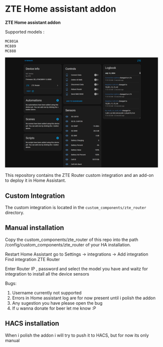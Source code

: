 # ZTE Home assistant addon
**ZTE Home assistant addon**

Supported models : 

```
MC801A
MC889
MC888
```

![alt tag](https://github.com/Kajkac/ZTE-MC-Home-assistant-repo/blob/master/zte.png?raw=true?)

This repository contains the ZTE Router custom integration and an add-on to deploy it in Home Assistant.

## Custom Integration

The custom integration is located in the `custom_components/zte_router` directory.

## Manual installation

Copy the custom_components/zte_router of this repo into the path /config/custom_components/zte_router of your HA installation.

Restart Home Assistant go to Settings -> integrations -> Add integration 
Find integration ZTE Router 

Enter Router IP , password and select the model you have and waitz for integration to install all the device sensors

Bugs: 

1. Username currently not supported
2. Errors in Home assistant log are for now present until i polish the addon 
3. Any sugestion you have please open the bug 
4. If u wanna donate for beer let me know :P 

## HACS installation

When i polish the addon i will try to push it to HACS, but for now its only manual